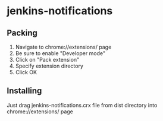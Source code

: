 jenkins-notifications
=====================

Packing
---

1. Navigate to chrome://extensions/ page
2. Be sure to enable "Developer mode"
3. Click on "Pack extension"
4. Specify extension directory
5. Click OK

Installing
---

Just drag jenkins-notifications.crx file from dist directory into chrome://extensions/ page
